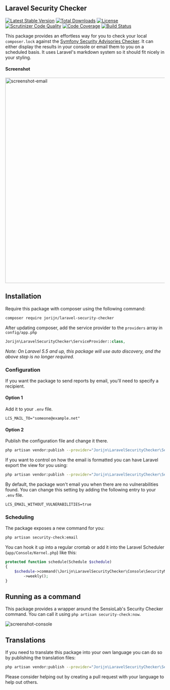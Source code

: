 ## Laravel Security Checker
[![Latest Stable Version](https://img.shields.io/packagist/v/jorijn/laravel-security-checker.svg)](https://packagist.org/packages/jorijn/laravel-security-checker)
[![Total Downloads](https://img.shields.io/packagist/dt/jorijn/laravel-security-checker.svg)](https://packagist.org/packages/jorijn/laravel-security-checker)
[![License](https://img.shields.io/github/license/jorijn/laravel-security-checker.svg)](https://packagist.org/packages/jorijn/laravel-security-checker)
[![Scrutinizer Code Quality](https://img.shields.io/scrutinizer/g/jorijn/laravel-security-checker.svg)](https://scrutinizer-ci.com/g/Jorijn/laravel-security-checker/?branch=master)
[![Code Coverage](https://img.shields.io/scrutinizer/coverage/g/jorijn/laravel-security-checker.svg)](https://scrutinizer-ci.com/g/Jorijn/laravel-security-checker/?branch=master)
[![Build Status](https://travis-ci.org/Jorijn/laravel-security-checker.svg?branch=master)](https://travis-ci.org/Jorijn/laravel-security-checker)

This package provides an effortless way for you to check your local `composer.lock` against the [Symfony Security Advisories Checker](https://security.sensiolabs.org/). 
It can either display the results in your console or email them to you on a scheduled basis. It uses Laravel's markdown system so it should fit nicely in your styling. 

#### Screenshot
<img width="647" alt="screenshot-email" src="https://user-images.githubusercontent.com/85466/28497517-9e41580e-6f89-11e7-9c4e-0ebf713add6a.png">

## Installation
Require this package with composer using the following command:

```bash
composer require jorijn/laravel-security-checker
```

After updating composer, add the service provider to the `providers` array in `config/app.php`

```php
Jorijn\LaravelSecurityChecker\ServiceProvider::class,
```

_Note: On Laravel 5.5 and up, this package will use auto discovery, and the above step is no longer required._

### Configuration
If you want the package to send reports by email, you'll need to specify a recipient.

#### Option 1
Add it to your `.env` file.

```
LCS_MAIL_TO="someone@example.net"
```

#### Option 2
Publish the configuration file and change it there.

```bash
php artisan vendor:publish --provider="Jorijn\LaravelSecurityChecker\ServiceProvider" --tag="config"
```

If you want to control on how the email is formatted you can have Laravel export the view for you using:

```bash
php artisan vendor:publish --provider="Jorijn\LaravelSecurityChecker\ServiceProvider" --tag="views"
```

By default, the package won't email you when there are no vulnerabilities found. You can change this setting by adding the following entry to your `.env` file.

```
LCS_EMAIL_WITHOUT_VULNERABILITIES=true
```

### Scheduling
The package exposes a new command for you:

```bash
php artisan security-check:email
```

You can hook it up into a regular crontab or add it into the Laravel Scheduler (`app/Console/Kernel.php`) like this:

```php
protected function schedule(Schedule $schedule)
{
    $schedule->command(\Jorijn\LaravelSecurityChecker\Console\SecurityMailCommand::class)
        ->weekly();
}
```

## Running as a command
This package provides a wrapper around the SensioLab's Security Checker command. You can call it using `php artisan security-check:now`.
 
![screenshot-console](https://user-images.githubusercontent.com/85466/28452254-17f3476e-6df2-11e7-9e5e-1c3d52b57722.png)

## Translations
If you need to translate this package into your own language you can do so by publishing the translation files:

```bash
php artisan vendor:publish --provider="Jorijn\LaravelSecurityChecker\ServiceProvider" --tag="translations"
```

Please consider helping out by creating a pull request with your language to help out others.
